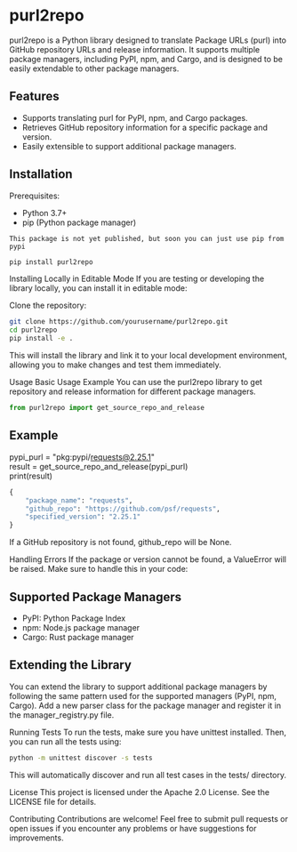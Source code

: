 # purl2repo

purl2repo is a Python library designed to translate Package URLs (purl) into GitHub repository URLs and release information. It supports multiple package managers, including PyPI, npm, and Cargo, and is designed to be easily extendable to other package managers.

## Features
- Supports translating purl for PyPI, npm, and Cargo packages.
- Retrieves GitHub repository information for a specific package and version.
- Easily extensible to support additional package managers.

## Installation
Prerequisites:
- Python 3.7+
- pip (Python package manager)

`This package is not yet published, but soon you can just use pip from pypi`
```bash
pip install purl2repo
```

Installing Locally in Editable Mode
If you are testing or developing the library locally, you can install it in editable mode:

Clone the repository:

```bash
git clone https://github.com/yourusername/purl2repo.git
cd purl2repo
pip install -e .
```

This will install the library and link it to your local development environment, allowing you to make changes and test them immediately.

Usage
Basic Usage Example
You can use the purl2repo library to get repository and release information for different package managers.

```python
from purl2repo import get_source_repo_and_release
```

## Example 

pypi_purl = "pkg:pypi/requests@2.25.1"  
result = get_source_repo_and_release(pypi_purl)  
print(result)

```python
{
    "package_name": "requests",
    "github_repo": "https://github.com/psf/requests",
    "specified_version": "2.25.1"
}
```

If a GitHub repository is not found, github_repo will be None.

Handling Errors
If the package or version cannot be found, a ValueError will be raised. Make sure to handle this in your code:


## Supported Package Managers
- PyPI: Python Package Index
- npm: Node.js package manager
- Cargo: Rust package manager

## Extending the Library
You can extend the library to support additional package managers by following the same pattern used for the supported managers (PyPI, npm, Cargo). Add a new parser class for the package manager and register it in the manager_registry.py file.

Running Tests
To run the tests, make sure you have unittest installed. Then, you can run all the tests using:

```bash
python -m unittest discover -s tests
```

This will automatically discover and run all test cases in the tests/ directory.

License
This project is licensed under the Apache 2.0 License. See the LICENSE file for details.

Contributing
Contributions are welcome! Feel free to submit pull requests or open issues if you encounter any problems or have suggestions for improvements.